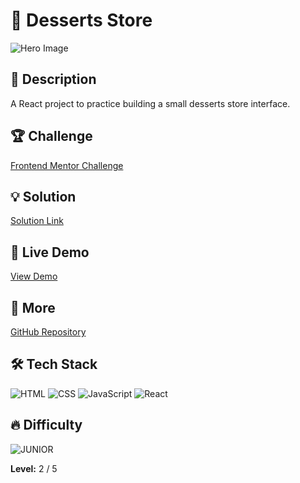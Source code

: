 # 📁 Desserts Store

![Hero Image](https://res.cloudinary.com/dz209s6jk/image/upload/v1720604598/Challenges/icnpqquxdp6kgnzm0vyp.jpg)

## 🌟 Description

A React project to practice building a small desserts store interface.

## 🏆 Challenge

[Frontend Mentor Challenge](https://www.frontendmentor.io/challenges/desserts-store)

## 💡 Solution

[Solution Link](https://www.frontendmentor.io/solutions/desserts-store-using-react-SAhKHG9HGE)

## 🚀 Live Demo

[View Demo](https://younes-alhyan.github.io/desserts-store)

## 🔎 More

[GitHub Repository](https://github.com/younes-alhyan/frontend-mentor/)

## 🛠️ Tech Stack

![HTML](https://img.shields.io/badge/HTML-E34F26?style=for-the-badge&logo=html5&logoColor=white)
![CSS](https://img.shields.io/badge/CSS-1572B6?style=for-the-badge&logo=css&logoColor=white)
![JavaScript](https://img.shields.io/badge/JavaScript-F7DF1E?style=for-the-badge&logo=javascript&logoColor=black)
![React](https://img.shields.io/badge/React-61DAFB?style=for-the-badge&logo=react&logoColor=black)

## 🔥 Difficulty

![JUNIOR](https://img.shields.io/badge/Difficulty-JUNIOR-green)

**Level:** 2 / 5
